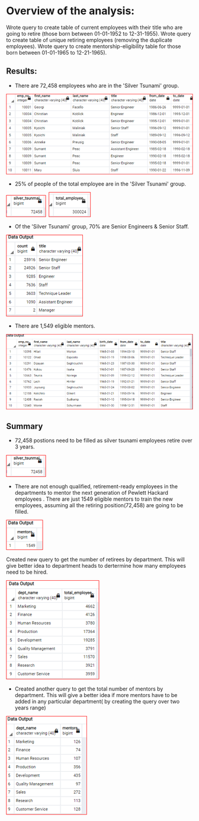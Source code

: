 # Overview of the analysis:
Wrote query to create table of current employees with their title who are going to retire (those born between 01-01-1952 to 12-31-1955). 
Wrote query to create table of unique retiring employees (removing the duplicate employees). 
Wrote query to create mentorship-eligibility table for those born between 01-01-1965 to 12-21-1965).

## Results:
* There are 72,458 employees who are in the 'Silver Tsunami' group.

![image](IMAGES/employees_retiring_before.PNG)

* 25% of people of the total employee are in the 'Silver Tsunami' group.

![image](IMAGES/silver_tsunami.PNG)&nbsp;&nbsp;![image](IMAGES/employee_count.PNG)

* Of the 'Silver Tsunami' group, 70% are Senior Engineers & Senior Staff.

![image](IMAGES/retiring_titles.PNG)

* There are 1,549 eligible mentors.

![image](IMAGES/mentor_eligibility.PNG)
 


## Summary
* 72,458 postions need to be filled as silver tsunami employees retire over 3 years.

![image](IMAGES/silver_tsunami.PNG)

* There are not enough qualified, retirement-ready employees in the departments to mentor the next generation of Pewlett Hackard employees . There are just 1549 eligible mentors to train the new employees, assuming all the retiring position(72,458) are going to be filled.

![image](IMAGES/mentors.PNG)

Created new query to get the number of retirees by department. This will give better idea to department heads to dertermine how many employees need to be hired.

![image](IMAGES/department_wise_retirees.PNG)

* Created another query to get the total number of mentors by department. This will give a better idea if more mentors have to be added in any particular department( by creating the query over two years range)

![image](IMAGES/mentors_dept.PNG)
